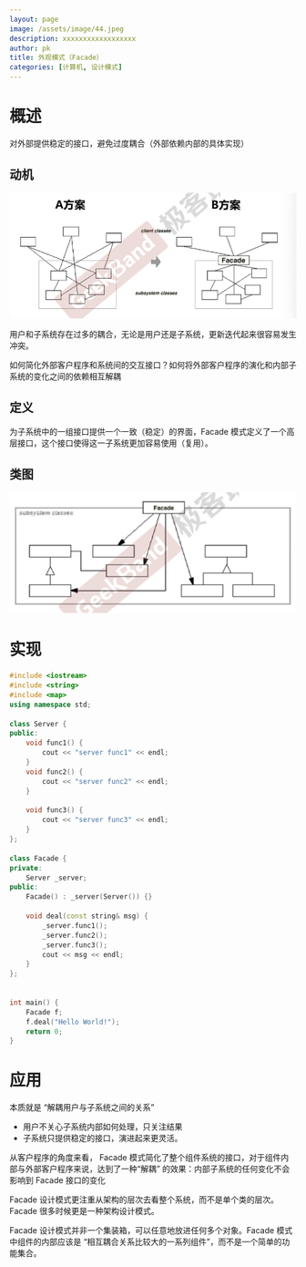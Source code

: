```yaml
---
layout: page
image: /assets/image/44.jpeg
description: xxxxxxxxxxxxxxxxxx
author: pk
title: 外观模式（Facade）
categories: [计算机, 设计模式]
---
```


# 概述

对外部提供稳定的接口，避免过度耦合（外部依赖内部的具体实现）



## 动机

![/assets/content/14.png](/assets/content/14.png)



用户和子系统存在过多的耦合，无论是用户还是子系统，更新迭代起来很容易发生冲突。



如何简化外部客户程序和系统间的交互接口？如何将外部客户程序的演化和内部子系统的变化之间的依赖相互解耦



## 定义

为子系统中的一组接口提供一个一致（稳定）的界面，Facade 模式定义了一个高层接口，这个接口使得这一子系统更加容易使用（复用）。



## 类图

![/assets/content/15.png](/assets/content/15.png)

# 实现

```cpp
#include <iostream>
#include <string>
#include <map>
using namespace std;

class Server {
public:
    void func1() {
        cout << "server func1" << endl;
    }
    void func2() {
        cout << "server func2" << endl;
    }

    void func3() {
        cout << "server func3" << endl;
    }
};

class Facade {
private:
    Server _server;
public:
    Facade() : _server(Server()) {}

    void deal(const string& msg) {
        _server.func1();
        _server.func2();
        _server.func3();
        cout << msg << endl;
    }
};


int main() {
    Facade f;
    f.deal("Hello World!");
    return 0;
}
```





# 应用

本质就是 “解耦用户与子系统之间的关系”

- 用户不关心子系统内部如何处理，只关注结果
- 子系统只提供稳定的接口，演进起来更灵活。



从客户程序的角度来看， Facade 模式简化了整个组件系统的接口，对于组件内部与外部客户程序来说，达到了一种“解耦” 的效果：内部子系统的任何变化不会影响到 Facade 接口的变化



Facade 设计模式更注重从架构的层次去看整个系统，而不是单个类的层次。Facade 很多时候更是一种架构设计模式。



Facade 设计模式并非一个集装箱，可以任意地放进任何多个对象。Facade 模式中组件的内部应该是 “相互耦合关系比较大的一系列组件”，而不是一个简单的功能集合。
